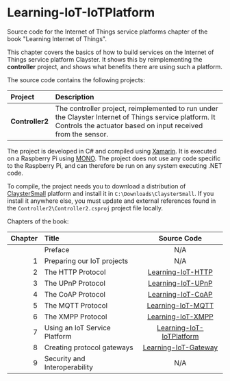 Learning-IoT-IoTPlatform
========================

Source code for the Internet of Things service platforms chapter of the book "Learning Internet of Things".

This chapter covers the basics of how to build services on the Internet of Things service platform Clayster. It shows this by reimplementing the **controller** project, and shows what benefits there are using such a platform.

The source code contains the following projects:

|Project                          | Description|
|:------------------------------- |:---------- |
|**Controller2**                   | The controller project, reimplemented to run under the Clayster Internet of Things service platform. It Controls the actuator based on input received from the sensor.|

The project is developed in C# and compiled using [Xamarin](http://xamarin.com/). It is executed on a Raspberry Pi using [MONO](http://www.mono-project.com/). The project does not use any code specific to the Raspberry Pi, and can therefore be run on any system executing .NET code.

To compile, the project needs you to download a distribution of [ClaysterSmall](http://www.clayster.com/downloads) platform and install it in `C:\Downloads\ClaysterSmall`. If you install it anywhere else, you must update and external references found in the `Controller2\Controller2.csproj` project file locally.

Chapters of the book:

| Chapter | Title                         | Source Code |
| -------:|:----------------------------- |:-----------:|
|         | Preface                       | N/A |
| 1       | Preparing our IoT projects    | N/A |
| 2       | The HTTP Protocol             | [Learning-IoT-HTTP](https://github.com/Clayster/Learning-IoT-HTTP) |
| 3       | The UPnP Protocol             | [Learning-IoT-UPnP](https://github.com/Clayster/Learning-IoT-UPnP) |
| 4       | The CoAP Protocol             | [Learning-IoT-CoAP](https://github.com/Clayster/Learning-IoT-CoAP) |
| 5       | The MQTT Protocol             | [Learning-IoT-MQTT](https://github.com/Clayster/Learning-IoT-MQTT) |
| 6       | The XMPP Protocol             | [Learning-IoT-XMPP](https://github.com/Clayster/Learning-IoT-XMPP) |
| 7       | Using an IoT Service Platform | [Learning-IoT-IoTPlatform](https://github.com/Clayster/Learning-IoT-IoTPlatform) |
| 8       | Creating protocol gateways    | [Learning-IoT-Gateway](https://github.com/Clayster/Learning-IoT-Gateway) |
| 9       | Security and Interoperability | N/A |
